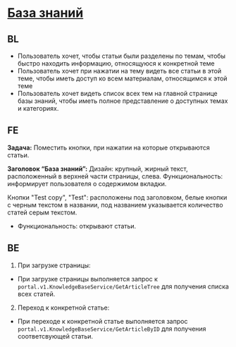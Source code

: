 # [База знаний](https://tages-admin-portal-dev.tages.dev/articles)
## BL
* Пользователь хочет, чтобы статьи были разделены по темам, чтобы быстро находить информацию, относящуюся к конкретной теме
* Пользователь хочет при нажатии на тему видеть все статьи в этой теме, чтобы иметь доступ ко всем материалам, относящимся к этой теме
* Пользователь хочет видеть список всех тем на главной странице базы знаний, чтобы иметь полное представление о доступных темах и категориях.
  
## FE

**Задача:**
Поместить кнопки, при нажатии на которые открываются статьи.

**Заголовок “База знаний”:**
Дизайн: крупный, жирный текст, расположенный в верхней части страницы, слева.
Функциональность: информирует пользователя о содержимом вкладки.

Кнопки "Test copy", "Test": расположены под заголовком, белые кнопки с черным текстом в названии, под названием указывается количество статей серым текстом. 
* Функциональность: открывают статьи.

## BE
1. При загрузке страницы:
* При загрузке страницы выполняется запрос к `portal.v1.KnowledgeBaseService/GetArticleTree` для получения списка всех статей.
2. Переход к конкретной статье:
* При переходе к конкретной статье выполняется запрос `portal.v1.KnowledgeBaseService/GetArticleByID` для получения соответсвующей статьи.
